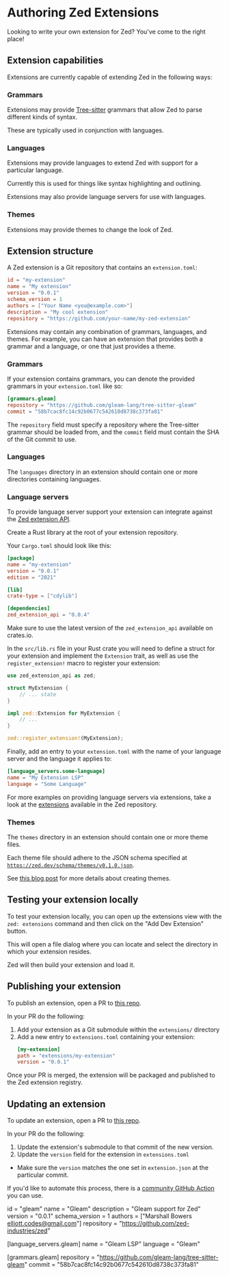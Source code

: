 # Authoring Zed Extensions

Looking to write your own extension for Zed? You've come to the right place!

## Extension capabilities

Extensions are currently capable of extending Zed in the following ways:

### Grammars

Extensions may provide [Tree-sitter](https://tree-sitter.github.io/tree-sitter/) grammars that allow Zed to parse different kinds of syntax.

These are typically used in conjunction with languages.

### Languages

Extensions may provide languages to extend Zed with support for a particular language.

Currently this is used for things like syntax highlighting and outlining.

Extensions may also provide language servers for use with languages.

### Themes

Extensions may provide themes to change the look of Zed.

## Extension structure

A Zed extension is a Git repository that contains an `extension.toml`:

```toml
id = "my-extension"
name = "My extension"
version = "0.0.1"
schema_version = 1
authors = ["Your Name <you@example.com>"]
description = "My cool extension"
repository = "https://github.com/your-name/my-zed-extension"
```

Extensions may contain any combination of grammars, languages, and themes. For example, you can have an extension that provides both a grammar and a language, or one that just provides a theme.

### Grammars

If your extension contains grammars, you can denote the provided grammars in your `extension.toml` like so:

```toml
[grammars.gleam]
repository = "https://github.com/gleam-lang/tree-sitter-gleam"
commit = "58b7cac8fc14c92b0677c542610d8738c373fa81"
```

The `repository` field must specify a repository where the Tree-sitter grammar should be loaded from, and the `commit` field must contain the SHA of the Git commit to use.

### Languages

The `languages` directory in an extension should contain one or more directories containing languages.

### Language servers

To provide language server support your extension can integrate against the [Zed extension API](https://crates.io/crates/zed_extension_api).

Create a Rust library at the root of your extension repository.

Your `Cargo.toml` should look like this:

```toml
[package]
name = "my-extension"
version = "0.0.1"
edition = "2021"

[lib]
crate-type = ["cdylib"]

[dependencies]
zed_extension_api = "0.0.4"
```

Make sure to use the latest version of the `zed_extension_api` available on crates.io.

In the `src/lib.rs` file in your Rust crate you will need to define a struct for your extension and implement the `Extension` trait, as well as use the `register_extension!` macro to register your extension:

```rs
use zed_extension_api as zed;

struct MyExtension {
    // ... state
}

impl zed::Extension for MyExtension {
    // ...
}

zed::register_extension!(MyExtension);
```

Finally, add an entry to your `extension.toml` with the name of your language server and the language it applies to:

```toml
[language_servers.some-language]
name = "My Extension LSP"
language = "Some Language"
```

For more examples on providing language servers via extensions, take a look at the [extensions](https://github.com/zed-industries/zed/tree/main/extensions) available in the Zed repository.

### Themes

The `themes` directory in an extension should contain one or more theme files.

Each theme file should adhere to the JSON schema specified at [`https://zed.dev/schema/themes/v0.1.0.json`](https://zed.dev/schema/themes/v0.1.0.json).

See [this blog post](https://zed.dev/blog/user-themes-now-in-preview) for more details about creating themes.

## Testing your extension locally

To test your extension locally, you can open up the extensions view with the `zed: extensions` command and then click on the "Add Dev Extension" button.

This will open a file dialog where you can locate and select the directory in which your extension resides.

Zed will then build your extension and load it.

## Publishing your extension

To publish an extension, open a PR to [this repo](https://github.com/zed-industries/extensions).

In your PR do the following:

1. Add your extension as a Git submodule within the `extensions/` directory
2. Add a new entry to `extensions.toml` containing your extension:
   ```toml
   [my-extension]
   path = "extensions/my-extension"
   version = "0.0.1"
   ```

Once your PR is merged, the extension will be packaged and published to the Zed extension registry.

## Updating an extension

To update an extension, open a PR to [this repo](https://github.com/zed-industries/extensions).

In your PR do the following:

1. Update the extension's submodule to that commit of the new version.
2. Update the `version` field for the extension in `extensions.toml`

- Make sure the `version` matches the one set in `extension.json` at the particular commit.

If you'd like to automate this process, there is a [community GitHub Action](https://github.com/huacnlee/zed-extension-action) you can use.

id = "gleam"
name = "Gleam"
description = "Gleam support for Zed"
version = "0.0.1"
schema_version = 1
authors = ["Marshall Bowers <elliott.codes@gmail.com>"]
repository = "https://github.com/zed-industries/zed"

[language_servers.gleam]
name = "Gleam LSP"
language = "Gleam"

[grammars.gleam]
repository = "https://github.com/gleam-lang/tree-sitter-gleam"
commit = "58b7cac8fc14c92b0677c542610d8738c373fa81"
